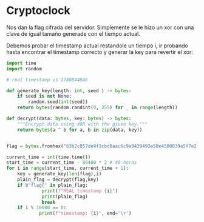 # Cryptoclock

Nos dan la flag cifrada del servidor. Simplemente se le hizo un xor con una clave de igual tamaño generade con el tiempo actual.

Debemos probar el timestamp actual restandole un tiempo i, ir probando hasta encontrar el timestamp correcto y generar la key para revertir el xor:
```python
import time
import random

# real timestamp is 1748044846

def generate_key(length: int, seed ) -> bytes:
    if seed is not None:
        random.seed(int(seed))
    return bytes(random.randint(0, 255) for _ in range(length))

def decrypt(data: bytes, key: bytes) -> bytes:
    """Encrypt data using XOR with the given key."""
    return bytes(a ^ b for a, b in zip(data, key))


flag = bytes.fromhex("63b2c857de9f3cbd0aac6c9a9439493e58e4500839a5f7e2f995b67350399bd4c351ad78cb6a")

current_time = int(time.time())
start_time = current_time - 86400 * 2 # 48 horas
for i in range(start_time, current_time + 1):
    key = generate_key(len(flag),i)
    plain_flag = decrypt(flag,key)
    if b"flag{" in plain_flag:
             print(f"REAL timestamp {i}")
             print(plain_flag)
             break
    if i % 10000 == 0:
            print(f"timestamp: {i}", end='\r')
```
